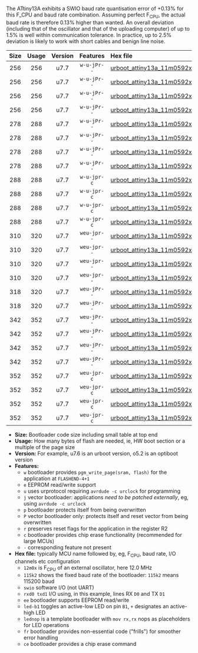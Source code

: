 The ATtiny13A exhibits a SWIO baud rate quantisation error of +0.13% for this F_CPU and baud rate combination. Assuming perfect F<sub>CPU</sub>, the actual baud rate is therefore 0.13% higher than wanted. An overall deviation (including that of the oscillator and that of the uploading computer) of up to 1.5% is well within communication tolerance. In practice, up to 2.5% deviation is likely to work with short cables and benign line noise.

|Size|Usage|Version|Features|Hex file|
|:-:|:-:|:-:|:-:|:--|
|256|256|u7.7|`w-u-jPr--`|[urboot_attiny13a_11m0592x_++14k4_swio_rxb0_txb1_led+b2.hex](https://raw.githubusercontent.com/stefanrueger/urboot.hex/main/mcus/attiny13a/external_oscillator/fcpu_11m0592x/br_++14k4/urboot_attiny13a_11m0592x_++14k4_swio_rxb0_txb1_led+b2.hex)|
|256|256|u7.7|`w-u-jPr--`|[urboot_attiny13a_11m0592x_++14k4_swio_rxb0_txb1_lednop.hex](https://raw.githubusercontent.com/stefanrueger/urboot.hex/main/mcus/attiny13a/external_oscillator/fcpu_11m0592x/br_++14k4/urboot_attiny13a_11m0592x_++14k4_swio_rxb0_txb1_lednop.hex)|
|256|256|u7.7|`w-u-jPr--`|[urboot_attiny13a_11m0592x_++14k4_swio_rxb1_txb0_led+b2.hex](https://raw.githubusercontent.com/stefanrueger/urboot.hex/main/mcus/attiny13a/external_oscillator/fcpu_11m0592x/br_++14k4/urboot_attiny13a_11m0592x_++14k4_swio_rxb1_txb0_led+b2.hex)|
|256|256|u7.7|`w-u-jPr--`|[urboot_attiny13a_11m0592x_++14k4_swio_rxb1_txb0_lednop.hex](https://raw.githubusercontent.com/stefanrueger/urboot.hex/main/mcus/attiny13a/external_oscillator/fcpu_11m0592x/br_++14k4/urboot_attiny13a_11m0592x_++14k4_swio_rxb1_txb0_lednop.hex)|
|278|288|u7.7|`w-u-jPr--`|[urboot_attiny13a_11m0592x_++14k4_swio_rxb0_txb1_led+b2_fr.hex](https://raw.githubusercontent.com/stefanrueger/urboot.hex/main/mcus/attiny13a/external_oscillator/fcpu_11m0592x/br_++14k4/urboot_attiny13a_11m0592x_++14k4_swio_rxb0_txb1_led+b2_fr.hex)|
|278|288|u7.7|`w-u-jPr--`|[urboot_attiny13a_11m0592x_++14k4_swio_rxb0_txb1_lednop_fr.hex](https://raw.githubusercontent.com/stefanrueger/urboot.hex/main/mcus/attiny13a/external_oscillator/fcpu_11m0592x/br_++14k4/urboot_attiny13a_11m0592x_++14k4_swio_rxb0_txb1_lednop_fr.hex)|
|278|288|u7.7|`w-u-jPr--`|[urboot_attiny13a_11m0592x_++14k4_swio_rxb1_txb0_led+b2_fr.hex](https://raw.githubusercontent.com/stefanrueger/urboot.hex/main/mcus/attiny13a/external_oscillator/fcpu_11m0592x/br_++14k4/urboot_attiny13a_11m0592x_++14k4_swio_rxb1_txb0_led+b2_fr.hex)|
|278|288|u7.7|`w-u-jPr--`|[urboot_attiny13a_11m0592x_++14k4_swio_rxb1_txb0_lednop_fr.hex](https://raw.githubusercontent.com/stefanrueger/urboot.hex/main/mcus/attiny13a/external_oscillator/fcpu_11m0592x/br_++14k4/urboot_attiny13a_11m0592x_++14k4_swio_rxb1_txb0_lednop_fr.hex)|
|288|288|u7.7|`w-u-jpr-c`|[urboot_attiny13a_11m0592x_++14k4_swio_rxb0_txb1_led+b2_fr_ce.hex](https://raw.githubusercontent.com/stefanrueger/urboot.hex/main/mcus/attiny13a/external_oscillator/fcpu_11m0592x/br_++14k4/urboot_attiny13a_11m0592x_++14k4_swio_rxb0_txb1_led+b2_fr_ce.hex)|
|288|288|u7.7|`w-u-jpr-c`|[urboot_attiny13a_11m0592x_++14k4_swio_rxb0_txb1_lednop_fr_ce.hex](https://raw.githubusercontent.com/stefanrueger/urboot.hex/main/mcus/attiny13a/external_oscillator/fcpu_11m0592x/br_++14k4/urboot_attiny13a_11m0592x_++14k4_swio_rxb0_txb1_lednop_fr_ce.hex)|
|288|288|u7.7|`w-u-jpr-c`|[urboot_attiny13a_11m0592x_++14k4_swio_rxb1_txb0_led+b2_fr_ce.hex](https://raw.githubusercontent.com/stefanrueger/urboot.hex/main/mcus/attiny13a/external_oscillator/fcpu_11m0592x/br_++14k4/urboot_attiny13a_11m0592x_++14k4_swio_rxb1_txb0_led+b2_fr_ce.hex)|
|288|288|u7.7|`w-u-jpr-c`|[urboot_attiny13a_11m0592x_++14k4_swio_rxb1_txb0_lednop_fr_ce.hex](https://raw.githubusercontent.com/stefanrueger/urboot.hex/main/mcus/attiny13a/external_oscillator/fcpu_11m0592x/br_++14k4/urboot_attiny13a_11m0592x_++14k4_swio_rxb1_txb0_lednop_fr_ce.hex)|
|310|320|u7.7|`weu-jpr--`|[urboot_attiny13a_11m0592x_++14k4_swio_rxb0_txb1_ee_led+b2.hex](https://raw.githubusercontent.com/stefanrueger/urboot.hex/main/mcus/attiny13a/external_oscillator/fcpu_11m0592x/br_++14k4/urboot_attiny13a_11m0592x_++14k4_swio_rxb0_txb1_ee_led+b2.hex)|
|310|320|u7.7|`weu-jpr--`|[urboot_attiny13a_11m0592x_++14k4_swio_rxb0_txb1_ee_lednop.hex](https://raw.githubusercontent.com/stefanrueger/urboot.hex/main/mcus/attiny13a/external_oscillator/fcpu_11m0592x/br_++14k4/urboot_attiny13a_11m0592x_++14k4_swio_rxb0_txb1_ee_lednop.hex)|
|310|320|u7.7|`weu-jpr--`|[urboot_attiny13a_11m0592x_++14k4_swio_rxb1_txb0_ee_led+b2.hex](https://raw.githubusercontent.com/stefanrueger/urboot.hex/main/mcus/attiny13a/external_oscillator/fcpu_11m0592x/br_++14k4/urboot_attiny13a_11m0592x_++14k4_swio_rxb1_txb0_ee_led+b2.hex)|
|310|320|u7.7|`weu-jpr--`|[urboot_attiny13a_11m0592x_++14k4_swio_rxb1_txb0_ee_lednop.hex](https://raw.githubusercontent.com/stefanrueger/urboot.hex/main/mcus/attiny13a/external_oscillator/fcpu_11m0592x/br_++14k4/urboot_attiny13a_11m0592x_++14k4_swio_rxb1_txb0_ee_lednop.hex)|
|318|320|u7.7|`weu-jPr--`|[urboot_attiny13a_11m0592x_++14k4_swio_rxb0_txb1_ee.hex](https://raw.githubusercontent.com/stefanrueger/urboot.hex/main/mcus/attiny13a/external_oscillator/fcpu_11m0592x/br_++14k4/urboot_attiny13a_11m0592x_++14k4_swio_rxb0_txb1_ee.hex)|
|318|320|u7.7|`weu-jPr--`|[urboot_attiny13a_11m0592x_++14k4_swio_rxb1_txb0_ee.hex](https://raw.githubusercontent.com/stefanrueger/urboot.hex/main/mcus/attiny13a/external_oscillator/fcpu_11m0592x/br_++14k4/urboot_attiny13a_11m0592x_++14k4_swio_rxb1_txb0_ee.hex)|
|342|352|u7.7|`weu-jPr--`|[urboot_attiny13a_11m0592x_++14k4_swio_rxb0_txb1_ee_led+b2_fr.hex](https://raw.githubusercontent.com/stefanrueger/urboot.hex/main/mcus/attiny13a/external_oscillator/fcpu_11m0592x/br_++14k4/urboot_attiny13a_11m0592x_++14k4_swio_rxb0_txb1_ee_led+b2_fr.hex)|
|342|352|u7.7|`weu-jPr--`|[urboot_attiny13a_11m0592x_++14k4_swio_rxb0_txb1_ee_lednop_fr.hex](https://raw.githubusercontent.com/stefanrueger/urboot.hex/main/mcus/attiny13a/external_oscillator/fcpu_11m0592x/br_++14k4/urboot_attiny13a_11m0592x_++14k4_swio_rxb0_txb1_ee_lednop_fr.hex)|
|342|352|u7.7|`weu-jPr--`|[urboot_attiny13a_11m0592x_++14k4_swio_rxb1_txb0_ee_led+b2_fr.hex](https://raw.githubusercontent.com/stefanrueger/urboot.hex/main/mcus/attiny13a/external_oscillator/fcpu_11m0592x/br_++14k4/urboot_attiny13a_11m0592x_++14k4_swio_rxb1_txb0_ee_led+b2_fr.hex)|
|342|352|u7.7|`weu-jPr--`|[urboot_attiny13a_11m0592x_++14k4_swio_rxb1_txb0_ee_lednop_fr.hex](https://raw.githubusercontent.com/stefanrueger/urboot.hex/main/mcus/attiny13a/external_oscillator/fcpu_11m0592x/br_++14k4/urboot_attiny13a_11m0592x_++14k4_swio_rxb1_txb0_ee_lednop_fr.hex)|
|352|352|u7.7|`weu-jpr-c`|[urboot_attiny13a_11m0592x_++14k4_swio_rxb0_txb1_ee_led+b2_fr_ce.hex](https://raw.githubusercontent.com/stefanrueger/urboot.hex/main/mcus/attiny13a/external_oscillator/fcpu_11m0592x/br_++14k4/urboot_attiny13a_11m0592x_++14k4_swio_rxb0_txb1_ee_led+b2_fr_ce.hex)|
|352|352|u7.7|`weu-jpr-c`|[urboot_attiny13a_11m0592x_++14k4_swio_rxb0_txb1_ee_lednop_fr_ce.hex](https://raw.githubusercontent.com/stefanrueger/urboot.hex/main/mcus/attiny13a/external_oscillator/fcpu_11m0592x/br_++14k4/urboot_attiny13a_11m0592x_++14k4_swio_rxb0_txb1_ee_lednop_fr_ce.hex)|
|352|352|u7.7|`weu-jpr-c`|[urboot_attiny13a_11m0592x_++14k4_swio_rxb1_txb0_ee_led+b2_fr_ce.hex](https://raw.githubusercontent.com/stefanrueger/urboot.hex/main/mcus/attiny13a/external_oscillator/fcpu_11m0592x/br_++14k4/urboot_attiny13a_11m0592x_++14k4_swio_rxb1_txb0_ee_led+b2_fr_ce.hex)|
|352|352|u7.7|`weu-jpr-c`|[urboot_attiny13a_11m0592x_++14k4_swio_rxb1_txb0_ee_lednop_fr_ce.hex](https://raw.githubusercontent.com/stefanrueger/urboot.hex/main/mcus/attiny13a/external_oscillator/fcpu_11m0592x/br_++14k4/urboot_attiny13a_11m0592x_++14k4_swio_rxb1_txb0_ee_lednop_fr_ce.hex)|

- **Size:** Bootloader code size including small table at top end
- **Usage:** How many bytes of flash are needed, ie, HW boot section or a multiple of the page size
- **Version:** For example, u7.6 is an urboot version, o5.2 is an optiboot version
- **Features:**
  + `w` bootloader provides `pgm_write_page(sram, flash)` for the application at `FLASHEND-4+1`
  + `e` EEPROM read/write support
  + `u` uses urprotocol requiring `avrdude -c urclock` for programming
  + `j` vector bootloader: applications *need to be patched externally*, eg, using `avrdude -c urclock`
  + `p` bootloader protects itself from being overwritten
  + `P` vector bootloader only: protects itself and reset vector from being overwritten
  + `r` preserves reset flags for the application in the register R2
  + `c` bootloader provides chip erase functionality (recommended for large MCUs)
  + `-` corresponding feature not present
- **Hex file:** typically MCU name followed by, eg, F<sub>CPU</sub>, baud rate, I/O channels etc configuration
  + `12m0x` is F<sub>CPU</sub> of an external oscillator, here 12.0 MHz
  + `115k2` shows the fixed baud rate of the bootloader: `115k2` means 115200 baud
  + `swio` software I/O (not UART)
  + `rxd0 txd1` I/O using, in this example, lines RX `D0` and TX `D1`
  + `ee` bootloader supports EEPROM read/write
  + `led-b1` toggles an active-low LED on pin `B1`, `+` designates an active-high LED
  + `lednop` is a template bootloader with `mov rx,rx` nops as placeholders for LED operations
  + `fr` bootloader provides non-essential code ("frills") for smoother error handling
  + `ce` bootloader provides a chip erase command

